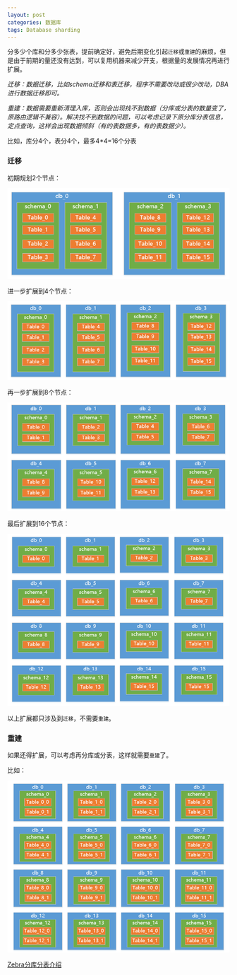 ```yaml
---
layout: post
categories: 数据库
tags: Database sharding
---
```


分多少个库和分多少张表，提前确定好，避免后期变化引起`迁移`或`重建`的麻烦，但是由于前期的量还没有达到，可以复用机器来减少开支，根据量的发展情况再进行扩展。

*迁移：数据迁移，比如schema迁移和表迁移，程序不需要改动或很少改动，DBA进行数据迁移即可。*

*重建：数据需要重新清理入库，否则会出现找不到数据（分库或分表的数量变了，原路由逻辑不兼容）。解决找不到数据的问题，可以考虑记录下原分库分表信息，定点查询，这样会出现数据倾斜（有的表数据多，有的表数据少）。*

比如，库分4个，表分4个，最多4*4=16个分表

### 迁移

初期规划2个节点：

![db-2](/images/db-2.png)

进一步扩展到4个节点：

![db-4](/images/db-4.png)

再一步扩展到8个节点：

![db-8](/images/db-8.png)

最后扩展到16个节点：

![db-16](/images/db-16.png)

以上扩展都只涉及到`迁移`，不需要`重建`。

### 重建

如果还得扩展，可以考虑再分库或分表，这样就需要`重建`了。

比如：

![db-16-2](/images/db-16-2.png)

[Zebra分库分表介绍](https://github.com/Meituan-Dianping/Zebra/wiki/Zebra%E5%88%86%E5%BA%93%E5%88%86%E8%A1%A8%E4%BB%8B%E7%BB%8D)

